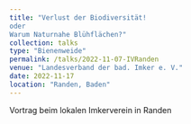 ```yaml
---
title: "Verlust der Biodiversität!
oder
Warum Naturnahe Blühflächen?"
collection: talks
type: "Bienenweide"
permalink: /talks/2022-11-07-IVRanden
venue: "Landesverband der bad. Imker e. V."
date: 2022-11-17
location: "Randen, Baden"
---
```


Vortrag beim lokalen Imkerverein in Randen